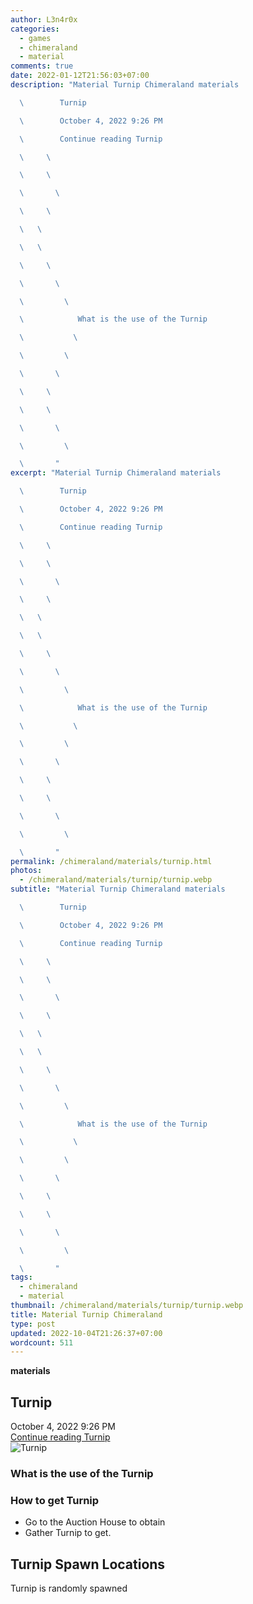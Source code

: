 ```yaml
---
author: L3n4r0x
categories:
  - games
  - chimeraland
  - material
comments: true
date: 2022-01-12T21:56:03+07:00
description: "Material Turnip Chimeraland materials

  \        Turnip

  \        October 4, 2022 9:26 PM

  \        Continue reading Turnip

  \     \ 

  \     \ 

  \       \ 

  \     \ 

  \   \ 

  \   \ 

  \     \ 

  \       \ 

  \         \ 

  \            What is the use of the Turnip

  \           \ 

  \         \ 

  \       \ 

  \     \ 

  \     \ 

  \       \ 

  \         \ 

  \       "
excerpt: "Material Turnip Chimeraland materials

  \        Turnip

  \        October 4, 2022 9:26 PM

  \        Continue reading Turnip

  \     \ 

  \     \ 

  \       \ 

  \     \ 

  \   \ 

  \   \ 

  \     \ 

  \       \ 

  \         \ 

  \            What is the use of the Turnip

  \           \ 

  \         \ 

  \       \ 

  \     \ 

  \     \ 

  \       \ 

  \         \ 

  \       "
permalink: /chimeraland/materials/turnip.html
photos:
  - /chimeraland/materials/turnip/turnip.webp
subtitle: "Material Turnip Chimeraland materials

  \        Turnip

  \        October 4, 2022 9:26 PM

  \        Continue reading Turnip

  \     \ 

  \     \ 

  \       \ 

  \     \ 

  \   \ 

  \   \ 

  \     \ 

  \       \ 

  \         \ 

  \            What is the use of the Turnip

  \           \ 

  \         \ 

  \       \ 

  \     \ 

  \     \ 

  \       \ 

  \         \ 

  \       "
tags:
  - chimeraland
  - material
thumbnail: /chimeraland/materials/turnip/turnip.webp
title: Material Turnip Chimeraland
type: post
updated: 2022-10-04T21:26:37+07:00
wordcount: 511
---
```


<link
  rel="stylesheet"
  href="https://rawcdn.githack.com/dimaslanjaka/Web-Manajemen/870a349/css/bootstrap-5-3-0-alpha3-wrapper.css"
/>
<section id="bootstrap-wrapper">
  <div data-bs-theme="dark">
    <div
      class="row g-0 border rounded overflow-hidden flex-md-row mb-4 shadow-sm position-relative bg-dark text-light"
    >
      <div class="col p-4 d-flex flex-column position-static">
        <strong class="d-inline-block mb-2 text-success">materials</strong>
        <h2 class="mb-0">Turnip</h2>
        <div class="mb-1 text-muted">October 4, 2022 9:26 PM</div>
        <a
          href="/chimeraland/materials/turnip.html"
          class="stretched-link d-none text-primary"
          >Continue reading Turnip</a
        >
      </div>
      <div class="col-auto d-none d-md-block d-lg-block">
        <img
          src="https://www.webmanajemen.com/chimeraland/materials/turnip/turnip.webp"
          alt="Turnip"
        />
      </div>
    </div>
    <div class="row">
      <div class="col-lg-6 col-12 mb-2">
        <div class="card">
          <div class="card-body">
            <h3 class="card-title">What is the use of the Turnip</h3>
            <div class="card-text"><ul></ul></div>
          </div>
        </div>
      </div>
      <div class="col-lg-6 col-12 mb-2">
        <div class="card">
          <div class="card-body">
            <h3 class="card-title">How to get Turnip</h3>
            <div class="card-text">
              <ul>
                <li>Go to the Auction House to obtain</li>
                <li>Gather Turnip to get.</li>
              </ul>
            </div>
          </div>
        </div>
      </div>
      <div class="col-12 mb-2">
        <h2>Turnip Spawn Locations</h2>
        <p>Turnip is randomly spawned</p>
      </div>
    </div>
  </div>
</section>